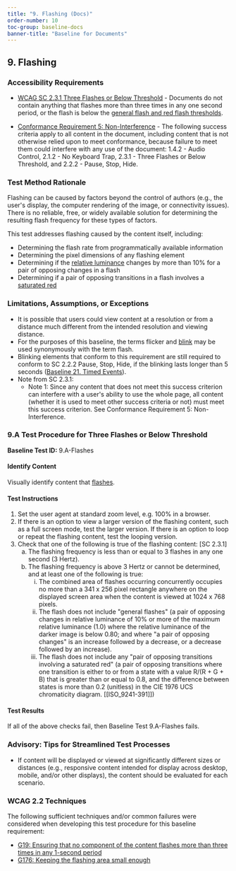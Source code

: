 ```yaml
---
title: "9. Flashing (Docs)"  
order-number: 10
toc-group: baseline-docs
banner-title: "Baseline for Documents"
---
```


## 9. Flashing

### Accessibility Requirements

-   [WCAG SC 2.3.1 Three Flashes or Below Threshold](https://www.w3.org/WAI/WCAG22/Understanding/three-flashes-or-below-threshold) - Documents do not contain anything that flashes more than three times in any one second period, or the flash is below the [general flash and red flash thresholds](https://www.w3.org/TR/WCAG22/#dfn-general-flash-and-red-flash-thresholds).

-   [Conformance Requirement 5: Non-Interference](https://www.w3.org/WAI/WCAG22/Understanding/conformance#conf-req5) - The following success criteria apply to all content in the document, including content that is not otherwise relied upon to meet conformance, because failure to meet them could interfere with any use of the document: 1.4.2 - Audio Control, 2.1.2 - No Keyboard Trap, 2.3.1 - Three Flashes or Below Threshold, and 2.2.2 - Pause, Stop, Hide.

### Test Method Rationale

Flashing can be caused by factors beyond the control of authors (e.g., the user's display, the computer rendering of the image, or connectivity issues). There is no reliable, free, or widely available solution for determining the resulting flash frequency for these types of factors.

This test addresses flashing caused by the content itself, including:

-   Determining the flash rate from programmatically available information
-   Determining the pixel dimensions of any flashing element
-   Determining if the [relative luminance](https://www.w3.org/TR/WCAG22/#dfn-relative-luminance) changes by more than 10% for a pair of opposing changes in a flash
-   Determining if a pair of opposing transitions in a flash involves a [saturated red](http://www.w3.org/TR/2008/REC-WCAG20-20081211/#general-thresholddef)

### Limitations, Assumptions, or Exceptions

-   It is possible that users could view content at a resolution or from a distance much different from the intended resolution and viewing distance.
-   For the purposes of this baseline, the terms flicker and [blink](https://www.w3.org/TR/WCAG22/#dfn-blinking) may be used synonymously with the term flash.
-   Blinking elements that conform to this requirement are still required to conform to SC 2.2.2 Pause, Stop, Hide, if the blinking lasts longer than 5 seconds ([Baseline 21. Timed Events]({{site.baseurl}}/document-baselines/21TimedEventsDocs)).
-   Note from SC 2.3.1:
    -   Note 1: Since any content that does not meet this success criterion can interfere with a user's ability to use the whole page, all content (whether it is used to meet other success criteria or not) must meet this success criterion. See Conformance Requirement 5: Non-Interference.

### 9.A Test Procedure for Three Flashes or Below Threshold

**Baseline Test ID:** 9.A-Flashes

#### Identify Content

<p id="d9aIC">Visually identify content that <a href="https://www.w3.org/TR/WCAG22/#dfn-flashes" target="_blank" rel="noopener">flashes</a>.</p>

#### Test Instructions

<ol id="d9aTI">
    <li id="d9aTI-1">Set the user agent at standard zoom level, e.g. 100% in a browser.</li>
    <li id="d9aTI-2">If there is an option to view a larger version of the flashing content, such as a full screen mode, test the larger version. If there is an option to loop or repeat the flashing content, test the looping version.</li>
    <li id="d9aTI-3">Check that one of the following is true of the flashing content: [SC 2.3.1]
        <ol type="a">
            <li id="d9aTI-3a">The flashing frequency is less than or equal to 3 flashes in any one second (3 Hertz).</li>
            <li id="d9aTI-3b">The flashing frequency is above 3 Hertz or cannot be determined, and at least one of the following is true: 
                <ol type="i">
                    <li id="d9aTI-3bi">The combined area of flashes occurring concurrently occupies no more than a 341 x 256 pixel rectangle anywhere on the displayed screen area when the content is viewed at 1024 x 768 pixels.</li>
                    <li id="d9aTI-3bii">The flash does not include "general flashes" (a pair of opposing changes in relative luminance of 10% or more of the maximum relative luminance (1.0) where the relative luminance of the darker image is below 0.80; and where "a pair of opposing changes" is an increase followed by a decrease, or a decrease followed by an increase).</li>
                    <li id="d9aTI-3biii">The flash does not include any "pair of opposing transitions involving a saturated red" (a pair of opposing transitions where one transition is either to or from a state with a value R/(R + G + B) that is greater than or equal to 0.8, and the difference between states is more than 0.2 (unitless) in the CIE 1976 UCS chromaticity diagram. [[ISO_9241-391]])</li>
                </ol>
            </li>
        </ol>
    </li>
</ol>



#### Test Results

<p id="d9aTR">If all of the above checks fail, then Baseline Test 9.A-Flashes fails.</p>

### Advisory: Tips for Streamlined Test Processes

-   If content will be displayed or viewed at significantly different sizes or distances (e.g., responsive content intended for display across desktop, mobile, and/or other displays), the content should be evaluated for each scenario.

### WCAG 2.2 Techniques

The following sufficient techniques and/or common failures were considered when developing this test procedure for this baseline requirement:

-   [G19: Ensuring that no component of the content flashes more than three times in any 1-second period](https://www.w3.org/WAI/WCAG22/Techniques/general/G19)
-   [G176: Keeping the flashing area small enough](https://www.w3.org/WAI/WCAG22/Techniques/general/G176)
